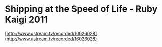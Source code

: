 <!--
id: 7857096133
link: http://tumblr.atmos.org/post/7857096133/shipping-at-the-speed-of-life-ruby-kaigi-2011
slug: shipping-at-the-speed-of-life-ruby-kaigi-2011
date: Wed Jul 20 2011 14:11:21 GMT-0700 (PDT)
publish: 2011-07-020
tags: 
title: Shipping at the Speed of Life - Ruby Kaigi 2011
-->


Shipping at the Speed of Life - Ruby Kaigi 2011
===============================================

[http://www.ustream.tv/recorded/16026028](http://www.ustream.tv/recorded/16026028)

